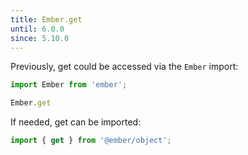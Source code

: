 ```yaml
---
title: Ember.get
until: 6.0.0
since: 5.10.0
---
```



Previously, get could be accessed via the `Ember` import:
```js
import Ember from 'ember';

Ember.get
```

 If needed, get can be imported:
```js
import { get } from '@ember/object';
```
